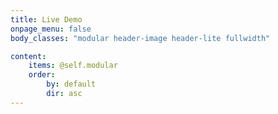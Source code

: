 ```yaml
---
title: Live Demo
onpage_menu: false
body_classes: "modular header-image header-lite fullwidth"

content:
    items: @self.modular
    order:
        by: default
        dir: asc
---
```


